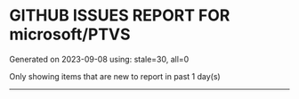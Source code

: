 
# GITHUB ISSUES REPORT FOR microsoft/PTVS


Generated on 2023-09-08 using: stale=30, all=0


Only showing items that are new to report in past 1 day(s)


---
